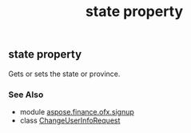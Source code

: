 ﻿---
title: state property
second_title: Aspose.Finance for Python via .NET API References
description: 
type: docs
weight: 150
url: /python-net/aspose.finance.ofx.signup/changeuserinforequest/state/
is_root: false
---

## state property


Gets or sets the state or province.

### See Also
* module [aspose.finance.ofx.signup](../../)
* class [ChangeUserInfoRequest](/finance/python-net/aspose.finance.ofx.signup/changeuserinforequest)
